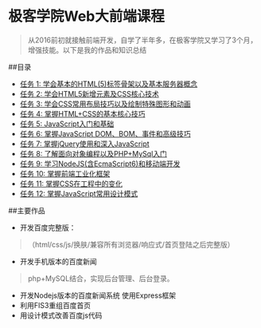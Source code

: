 # 极客学院Web大前端课程
>从2016前初就接触前端开发，自学了半年多，在极客学院又学习了3个月，增强技能。以下是我的作品和知识总结

##目录
* [任务 1: 学会基本的HTML(5)标签骨架以及基本服务器概念](https://github.com/Aw5850/personal-works/tree/master/lesson1) 
* [任务 2: 学会HTML5新增元素及CSS核心技术](https://github.com/Aw5850/personal-works/tree/master/lesson2) 
* [任务 3: 学会CSS常用布局技巧以及绘制特殊图形和动画](https://github.com/Aw5850/personal-works/tree/master/lesson3) 
* [任务 4: 掌握HTML+CSS的基本核心技巧](https://github.com/Aw5850/personal-works/tree/master/lesson4) 
* [任务 5: JavaScript入门和基础](https://github.com/Aw5850/personal-works/tree/master/lesson5) 
* [任务 6: 掌握JavaScript DOM、BOM、事件和高级技巧](https://github.com/Aw5850/personal-works/tree/master/lesson6) 
* [任务 7: 掌握jQuery使用和深入JavaScript](https://github.com/Aw5850/personal-works/tree/master/lesson7) 
* [任务 8: 了解面向对象编程以及PHP+MySql入门](https://github.com/Aw5850/personal-works/tree/master/lesson8) 
* [任务 9: 学习NodeJS(含EcmaScript6)和移动端开发](https://github.com/Aw5850/personal-works/tree/master/lesson9) 
* [任务 10: 掌握前端工业化框架](https://github.com/Aw5850/personal-works/tree/master/lesson10) 
* [任务 11: 掌握CSS在工程中的变化](https://github.com/Aw5850/personal-works/tree/master/lesson11) 
* [任务 12: 掌握JavaScript常用设计模式](https://github.com/Aw5850/personal-works/tree/master/lesson12) 

##主要作品
* 开发百度完整版：
>（html/css/js/换肤/兼容所有浏览器/响应式/首页登陆之后完整版）
* 开发手机版本的百度新闻
>php+MySQL结合，实现后台管理、后台登录。
* 开发Nodejs版本的百度新闻系统 使用Express框架
* 利用FIS3重组百度首页
* 用设计模式改善百度js代码
